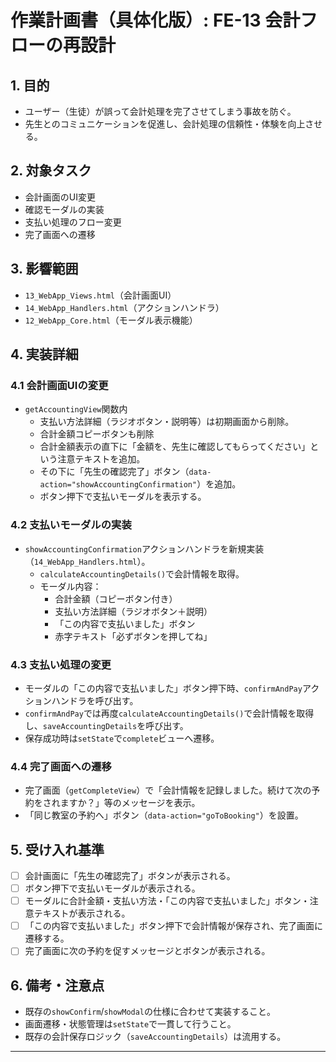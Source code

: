 # 作業計画書（具体化版）: FE-13 会計フローの再設計

## 1. 目的

- ユーザー（生徒）が誤って会計処理を完了させてしまう事故を防ぐ。
- 先生とのコミュニケーションを促進し、会計処理の信頼性・体験を向上させる。

## 2. 対象タスク

- 会計画面のUI変更
- 確認モーダルの実装
- 支払い処理のフロー変更
- 完了画面への遷移

## 3. 影響範囲

- `13_WebApp_Views.html`（会計画面UI）
- `14_WebApp_Handlers.html`（アクションハンドラ）
- `12_WebApp_Core.html`（モーダル表示機能）

## 4. 実装詳細

### 4.1 会計画面UIの変更

- `getAccountingView`関数内
  - 支払い方法詳細（ラジオボタン・説明等）は初期画面から削除。
  - 合計金額コピーボタンも削除
  - 合計金額表示の直下に「金額を、先生に確認してもらってください」という注意テキストを追加。
  - その下に「先生の確認完了」ボタン（`data-action="showAccountingConfirmation"`）を追加。
  - ボタン押下で支払いモーダルを表示する。

### 4.2 支払いモーダルの実装

- `showAccountingConfirmation`アクションハンドラを新規実装（`14_WebApp_Handlers.html`）。
  - `calculateAccountingDetails()`で会計情報を取得。
  - モーダル内容：
    - 合計金額（コピーボタン付き）
    - 支払い方法詳細（ラジオボタン＋説明）
    - 「この内容で支払いました」ボタン
    - 赤字テキスト「必ずボタンを押してね」

### 4.3 支払い処理の変更

- モーダルの「この内容で支払いました」ボタン押下時、`confirmAndPay`アクションハンドラを呼び出す。
- `confirmAndPay`では再度`calculateAccountingDetails()`で会計情報を取得し、`saveAccountingDetails`を呼び出す。
- 保存成功時は`setState`で`complete`ビューへ遷移。

### 4.4 完了画面への遷移

- 完了画面（`getCompleteView`）で「会計情報を記録しました。続けて次の予約をされますか？」等のメッセージを表示。
- 「同じ教室の予約へ」ボタン（`data-action="goToBooking"`）を設置。

## 5. 受け入れ基準

- [ ] 会計画面に「先生の確認完了」ボタンが表示される。
- [ ] ボタン押下で支払いモーダルが表示される。
- [ ] モーダルに合計金額・支払い方法・「この内容で支払いました」ボタン・注意テキストが表示される。
- [ ] 「この内容で支払いました」ボタン押下で会計情報が保存され、完了画面に遷移する。
- [ ] 完了画面に次の予約を促すメッセージとボタンが表示される。

## 6. 備考・注意点

- 既存の`showConfirm`/`showModal`の仕様に合わせて実装すること。
- 画面遷移・状態管理は`setState`で一貫して行うこと。
- 既存の会計保存ロジック（`saveAccountingDetails`）は流用する。

---
